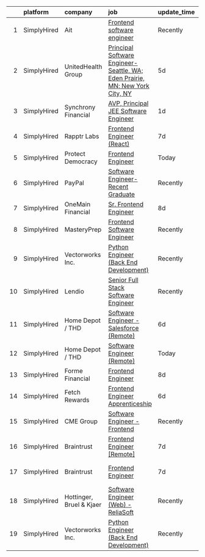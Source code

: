 

|    | platform    | company                  | job                                                                                                                                                                                        | update_time   | location                  |
|---:|:------------|:-------------------------|:-------------------------------------------------------------------------------------------------------------------------------------------------------------------------------------------|:--------------|:--------------------------|
|  1 | SimplyHired | Ait                      | [Frontend software engineer](https://www.simplyhired.com/job/Cx_w4LBdZCLEH3BsB2jU30s6WhFGr7b9gJN7zva1lbwDehboK37m6A?q=frontend+engineer)                                                   | Recently      | Remote                    |
|  2 | SimplyHired | UnitedHealth Group       | [Principal Software Engineer-Seattle, WA; Eden Prairie, MN; New York City, NY](https://www.simplyhired.com/job/WKDDyteUJ4zfopbruJzFBzTZfFUG8uT7wziQsilo2QoVzGdOrsK23w?q=frontend+engineer) | 5d            | Seattle, WA               |
|  3 | SimplyHired | Synchrony Financial      | [AVP, Principal JEE Software Engineer](https://www.simplyhired.com/job/644JjhmRYNBy0a3tbNMVrbhG5DRX-E9_aYKSRtjQL0epU4pO5Ove3w?q=frontend+engineer)                                         | 1d            | Alpharetta, GA            |
|  4 | SimplyHired | Rapptr Labs              | [Frontend Engineer (React)](https://www.simplyhired.com/job/AyNhMTJHg_O98y3mvM9whM4ExPGQpL2QJY58t_ICyRl7TNnhTnuXwg?q=frontend+engineer)                                                    | 7d            | Remote                    |
|  5 | SimplyHired | Protect Democracy        | [Frontend Engineer](https://www.simplyhired.com/job/613DRtcgjgbD4eeSnOGmW89MLyp0OqkS5qTIVPjrsj9Kr7632WvujQ?q=frontend+engineer)                                                            | Today         | Remote                    |
|  6 | SimplyHired | PayPal                   | [Software Engineer- Recent Graduate](https://www.simplyhired.com/job/4UvOXhqQDv5KO0OetAIGwkU58bEYBgKabyfFnwLFoldOuKNot7Zn6g?q=frontend+engineer)                                           | Recently      | New York, NY +6 locations |
|  7 | SimplyHired | OneMain Financial        | [Sr. Frontend Engineer](https://www.simplyhired.com/job/oSVdr_J9OVkdZMn5MYC3hBPhRY8X4opymSBS9c0ptkqEAHqYID430w?q=frontend+engineer)                                                        | 8d            | Charlotte, NC             |
|  8 | SimplyHired | MasteryPrep              | [Frontend Software Engineer](https://www.simplyhired.com/job/o5WR61ImtLZosu48kaJ7HU-IYnafHm5jt4gBtzsWEIc4qy26wLjNTw?q=frontend+engineer)                                                   | Recently      | Remote                    |
|  9 | SimplyHired | Vectorworks Inc.         | [Python Engineer (Back End Development)](https://www.simplyhired.com/job/JINX_AzYzlOfFeXbiu0XemqEUrv8x5XbSE5W2lXfG-tiU8v1QL_8wA?q=frontend+engineer)                                       | Recently      | United States             |
| 10 | SimplyHired | Lendio                   | [Senior Full Stack Software Engineer](https://www.simplyhired.com/job/b2byWtnpet7g20e9F-HygVtTsFIOa5ZkeX7ly471orG7-MHw5B7tQQ?q=frontend+engineer)                                          | Recently      | Lehi, UT                  |
| 11 | SimplyHired | Home Depot / THD         | [Software Engineer - Salesforce (Remote)](https://www.simplyhired.com/job/1xyocmjSR1F2YTGIba-y5R1CNRAh1D7W7YrrrbIZrUUqJQ_SkMmtmA?q=frontend+engineer)                                      | 6d            | Atlanta, GA               |
| 12 | SimplyHired | Home Depot / THD         | [Software Engineer (Remote)](https://www.simplyhired.com/job/AsfkH8FLJUfBWu54aotEneI11wgGkmJGKHogDEH8HRzRzL7yLxqvRw?q=frontend+engineer)                                                   | Today         | Atlanta, GA               |
| 13 | SimplyHired | Forme Financial          | [Frontend Engineer](https://www.simplyhired.com/job/aVvTGwqnX8KvTbfvQ7eyJKqSr4KF__0NW2b3FzqU8WkHZvJJ46Du3w?q=frontend+engineer)                                                            | 8d            | Remote                    |
| 14 | SimplyHired | Fetch Rewards            | [Frontend Engineer Apprenticeship](https://www.simplyhired.com/job/x6wIvR0zFGmEqC6hkJRqmTzzkgj6tI9MbJJLMiUUqahRap9LZtyLhg?q=frontend+engineer)                                             | 6d            | Birmingham, AL            |
| 15 | SimplyHired | CME Group                | [Software Engineer - Frontend](https://www.simplyhired.com/job/EMNqzmpeF4b7RwsZFEhBUGw20PvKuBRCjmAQPHG3FnRA3X-SBTTX3Q?q=frontend+engineer)                                                 | Recently      | Chicago, IL               |
| 16 | SimplyHired | Braintrust               | [Frontend Engineer [Remote]](https://www.simplyhired.com/job/QDezejNtpz0nb2TWLBVcsxHDQbw5T2vQlTGOcSJFMo0HV0mEckvWuA?q=frontend+engineer)                                                   | 7d            | San Francisco, CA         |
| 17 | SimplyHired | Braintrust               | [Frontend Engineer](https://www.simplyhired.com/job/31pvg0c9xhPd5VhhWd32xMPzThI2EdkeQf7grvB1eIsq1fTVOfL95Q?q=frontend+engineer)                                                            | 7d            | San Francisco, CA         |
| 18 | SimplyHired | Hottinger, Bruel & Kjaer | [Software Engineer (Web) - ReliaSoft](https://www.simplyhired.com/job/ufvPy-2vl7csrDH7U-nTASOFHKR4lXiar6-j76dc2Yw0fkcdrwfyJQ?q=frontend+engineer)                                          | Recently      | Tucson, AZ                |
| 19 | SimplyHired | Vectorworks Inc.         | [Python Engineer (Back End Development)](https://www.simplyhired.com/job/JINX_AzYzlOfFeXbiu0XemqEUrv8x5XbSE5W2lXfG-tiU8v1QL_8wA?q=frontend+engineer)                                       | Recently      | United States             |